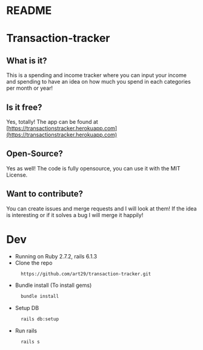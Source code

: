 # README

# Transaction-tracker
## What is it?
This is a spending and income tracker where you can input your income and spending to have an idea on how much you spend in each categories per month or year!

## Is it free?
Yes, totally! The app can be found at [https://transactionstracker.herokuapp.com](https://transactionstracker.herokuapp.com)

## Open-Source?
Yes as well! The code is fully opensource, you can use it with the MIT License.

## Want to contribute?
You can create issues and merge requests and I will look at them! If the idea is interesting or if it solves a bug I will merge it happily!

# Dev
- Running on Ruby 2.7.2, rails 6.1.3
- Clone the repo
  ```bash
    https://github.com/art29/transaction-tracker.git
  ```
- Bundle install (To install gems)
  ```bash
    bundle install
  ```
- Setup DB
  ```bash
    rails db:setup
  ```
- Run rails
  ```bash
    rails s
  ```
